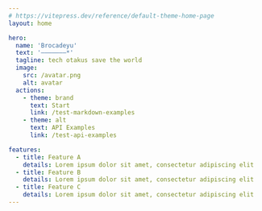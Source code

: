 ```yaml
---
# https://vitepress.dev/reference/default-theme-home-page
layout: home

hero:
  name: 'Brocadeyu'
  text: '———————*'
  tagline: tech otakus save the world
  image:
    src: /avatar.png
    alt: avatar
  actions:
    - theme: brand
      text: Start
      link: /test-markdown-examples
    - theme: alt
      text: API Examples
      link: /test-api-examples

features:
  - title: Feature A
    details: Lorem ipsum dolor sit amet, consectetur adipiscing elit
  - title: Feature B
    details: Lorem ipsum dolor sit amet, consectetur adipiscing elit
  - title: Feature C
    details: Lorem ipsum dolor sit amet, consectetur adipiscing elit
---
```


